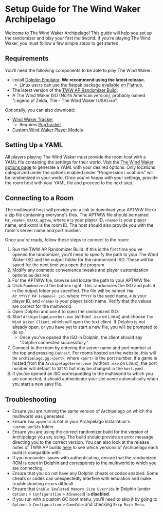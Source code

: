 # Setup Guide for The Wind Waker Archipelago

Welcome to The Wind Waker Archipelago! This guide will help you set up the randomizer and play your first multiworld.
If you're playing The Wind Waker, you must follow a few simple steps to get started.

## Requirements

You'll need the following components to be able to play The Wind Waker:
* Install [Dolphin Emulator](https://dolphin-emu.org/download/). **We recommend using the latest release.**
    * Linux users can use the flatpak package
    [available on Flathub](https://flathub.org/apps/org.DolphinEmu.dolphin-emu).
* The latest version of the [TWW AP Randomizer Build](https://github.com/tanjo3/wwrando/releases?q=tag%3Aap_2).
* A The Wind Waker ISO (North American version), probably named "Legend of Zelda, The - The Wind Waker (USA).iso".

Optionally, you can also download:
* [Wind Waker Tracker](https://github.com/Mysteryem/ww-poptracker/releases/latest)
  * Requires [PopTracker](https://github.com/black-sliver/PopTracker/releases)
* [Custom Wind Waker Player Models](https://github.com/Sage-of-Mirrors/Custom-Wind-Waker-Player-Models)

## Setting Up a YAML

All players playing The Wind Waker must provide the room host with a YAML file containing the settings for their world.
Visit the [The Wind Waker options page](/games/The%20Wind%20Waker/player-options) to generate a YAML with your desired
options. Only locations categorized under the options enabled under "Progression Locations" will be randomized in your
world. Once you're happy with your settings, provide the room host with your YAML file and proceed to the next step.

## Connecting to a Room

The multiworld host will provide you a link to download your APTWW file or a zip file containing everyone's files. The
APTWW file should be named `P#_<name>_XXXXX.aptww`, where `#` is your player ID, `<name>` is your player name, and
`XXXXX` is the room ID. The host should also provide you with the room's server name and port number.

Once you're ready, follow these steps to connect to the room:
1. Run the TWW AP Randomizer Build. If this is the first time you've opened the randomizer, you'll need to specify the
path to your The Wind Waker ISO and the output folder for the randomized ISO. These will be saved for the next time you
open the program.
2. Modify any cosmetic convenience tweaks and player customization options as desired.
3. For the APTWW file, browse and locate the path to your APTWW file.
4. Click `Randomize` at the bottom right. This randomizes the ISO and puts it in the output folder you specified. The
file will be named `TWW AP_YYYYY_P# (<name>).iso`, where `YYYYY` is the seed name, `#` is your player ID, and `<name>`
is your player (slot) name. Verify that the values are correct for the multiworld.
5. Open Dolphin and use it to open the randomized ISO.
6. Start `ArchipelagoLauncher.exe` (without `.exe` on Linux) and choose `The Wind Waker Client`, which will open the
text client. If Dolphin is not already open, or you have yet to start a new file, you will be prompted to do so.
    * Once you've opened the ISO in Dolphin, the client should say "Dolphin connected successfully.".
7. Connect to the room by entering the server name and port number at the top and pressing `Connect`. For rooms hosted
on the website, this will be `archipelago.gg:<port>`, where `<port>` is the port number. If a game is hosted from the
`ArchipelagoServer.exe` (without `.exe` on Linux), the port number will default to `38281` but may be changed in the
`host.yaml`.
8. If you've opened an ISO corresponding to the multiworld to which you are connected, it should authenticate your slot
name automatically when you start a new save file.

## Troubleshooting

* Ensure you are running the same version of Archipelago on which the multiworld was generated.
* Ensure `tww.apworld` is not in your Archipelago installation's `custom_worlds` folder.
* Ensure you are using the correct randomizer build for the version of Archipelago you are using. The build should
  provide an error message directing you to the correct version. You can also look at the release notes of TWW AP builds
  [here](https://github.com/tanjo3/wwrando/releases) to see which versions of Archipelago each build is compatible with.
* If you encounter issues with authenticating, ensure that the randomized ROM is open in Dolphin and corresponds to the
  multiworld to which you are connecting.
* Ensure that you do not have any Dolphin cheats or codes enabled. Some cheats or codes can unexpectedly interfere with
  emulation and make troubleshooting errors difficult.
* Ensure that `Enable Emulated Memory Size Override` in Dolphin (under `Options` > `Configuration` > `Advanced`) is
  **disabled**.
* If you run with a custom GC boot menu, you'll need to skip it by going to `Options` > `Configuration` > `GameCube`
  and checking `Skip Main Menu`.
